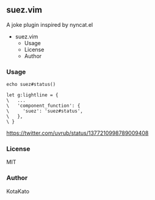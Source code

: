 ## suez.vim
A joke plugin inspired by nyncat.el

- suez.vim
    - Usage
    - License
    - Author

### Usage
`echo suez#status()`

```vim
let g:lightline = {
\   ...
\   'component_function': {
\     'suez': 'suez#status',
\   },
\ }
```
https://twitter.com/uvrub/status/1377210998789009408

### License
MIT

### Author
KotaKato
